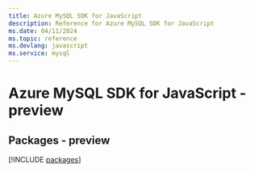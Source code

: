 ```yaml
---
title: Azure MySQL SDK for JavaScript
description: Reference for Azure MySQL SDK for JavaScript
ms.date: 04/11/2024
ms.topic: reference
ms.devlang: javascript
ms.service: mysql
---
```

# Azure MySQL SDK for JavaScript - preview
## Packages - preview
[!INCLUDE [packages](mysql-index.md)]